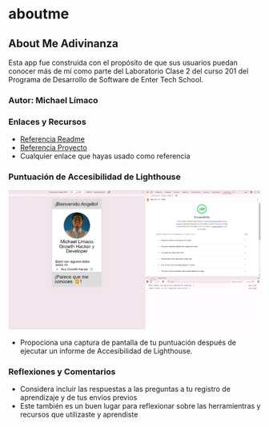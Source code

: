 # aboutme

## About Me Adivinanza

Esta app fue construida con el propósito de que sus usuarios puedan conocer más de mí como parte del Laboratorio Clase 2 del curso 201 del Programa de Desarrollo de Software de Enter Tech School. 

### Autor: Michael Límaco

### Enlaces y Recursos

* [Referencia Readme](https://entertechschool.github.io/code-201-guide/curriculum/class-02/README-template.html)
* [Referencia Proyecto](https://github.com/entertechschool/lima-code-201n3/tree/main/class-02/demo/in-class)
* Cualquier enlace que hayas usado como referencia

### Puntuación de Accesibilidad de Lighthouse
![Puntuacion Lighthouse](./img/accesibilidad.png)
* Propociona una captura de pantalla de tu puntuación después de ejecutar un informe de Accesibilidad de Lighthouse.

### Reflexiones y Comentarios

* Considera incluir las respuestas a las preguntas a tu registro de aprendizaje y de tus envíos previos
* Este también es un buen lugar para reflexionar sobre las herramientras y recursos que utilizaste y aprendiste